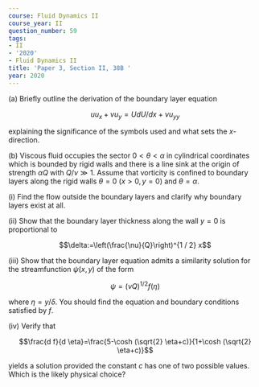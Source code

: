 ```yaml
---
course: Fluid Dynamics II
course_year: II
question_number: 59
tags:
- II
- '2020'
- Fluid Dynamics II
title: 'Paper 3, Section II, 38B '
year: 2020
---
```




(a) Briefly outline the derivation of the boundary layer equation

$$u u_{x}+v u_{y}=U d U / d x+\nu u_{y y}$$

explaining the significance of the symbols used and what sets the $x$-direction.

(b) Viscous fluid occupies the sector $0<\theta<\alpha$ in cylindrical coordinates which is bounded by rigid walls and there is a line sink at the origin of strength $\alpha Q$ with $Q / \nu \gg 1$. Assume that vorticity is confined to boundary layers along the rigid walls $\theta=0$ $(x>0, y=0)$ and $\theta=\alpha$.

(i) Find the flow outside the boundary layers and clarify why boundary layers exist at all.

(ii) Show that the boundary layer thickness along the wall $y=0$ is proportional to

$$\delta:=\left(\frac{\nu}{Q}\right)^{1 / 2} x$$

(iii) Show that the boundary layer equation admits a similarity solution for the streamfunction $\psi(x, y)$ of the form

$$\psi=(\nu Q)^{1 / 2} f(\eta)$$

where $\eta=y / \delta$. You should find the equation and boundary conditions satisfied by $f$.

(iv) Verify that

$$\frac{d f}{d \eta}=\frac{5-\cosh (\sqrt{2} \eta+c)}{1+\cosh (\sqrt{2} \eta+c)}$$

yields a solution provided the constant $c$ has one of two possible values. Which is the likely physical choice?